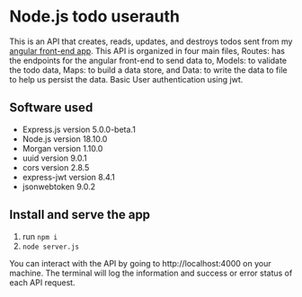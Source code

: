 # Node.js todo userauth

This is an API that creates, reads, updates, and destroys todos sent from my [angular front-end app](https://github.com/iposton/angular-todo-userauth). This API is organized in four main files, Routes: has the endpoints for the angular front-end to send data to, Models: to validate the todo data, Maps: to build a data store, and Data: to write the data to file to help us persist the data. Basic User authentication using jwt.

## Software used

  * Express.js  version 5.0.0-beta.1
  * Node.js version 18.10.0
  * Morgan version 1.10.0
  * uuid version 9.0.1
  * cors version 2.8.5 
  * express-jwt version 8.4.1
  * jsonwebtoken 9.0.2

## Install and serve the app

1. run `npm i`
2. `node server.js`

You can interact with the API by going to http://localhost:4000 on your machine. The terminal will log the information and success or error status of each API request.


